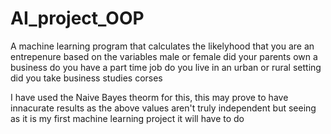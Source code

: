 # AI_project_OOP
A machine learning program that calculates the likelyhood that you are an entrepenure based on the variables 
male or female 
did your parents own a business 
do you have a part time job
do you live in an urban or rural setting
did you take business studies corses 

I have used the Naive Bayes theorm for this, this may prove to have innacurate results as the above values aren't truly independent but seeing as it is my first machine learning project it will have to do 
